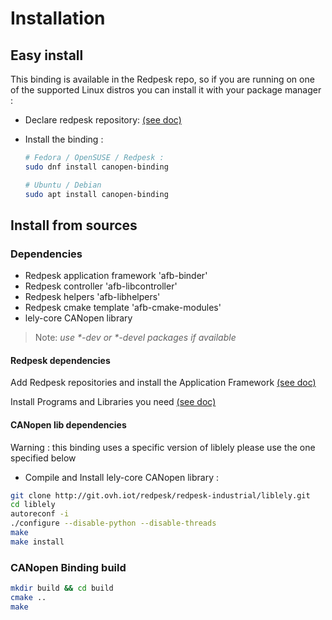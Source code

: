 # Installation

## Easy install

This binding is available in the Redpesk repo, so if you are running on one of the supported Linux distros you can install it with your package manager :

* Declare redpesk repository: [(see doc)](../../developer-guides/host-configuration/docs/1-Setup-your-build-host.html)

* Install the binding :

    ``` bash
    # Fedora / OpenSUSE / Redpesk :
    sudo dnf install canopen-binding

    # Ubuntu / Debian
    sudo apt install canopen-binding
    ```

## Install from sources

### Dependencies

* Redpesk application framework 'afb-binder'
* Redpesk controller 'afb-libcontroller'
* Redpesk helpers 'afb-libhelpers'
* Redpesk cmake template 'afb-cmake-modules'
* lely-core CANopen library

> Note: _use *-dev or *-devel packages if available_

#### Redpesk dependencies

Add Redpesk repositories and install the Application Framework [(see doc)](../../developer-guides/host-configuration/docs/1-Setup-your-build-host.html)

Install Programs and Libraries you need [(see doc)](../../developer-guides/host-configuration/docs/2-getting-source-files.html)

#### CANopen lib dependencies

Warning : this binding uses a specific version of liblely please use the one specified below

* Compile and Install lely-core CANopen library :

``` bash
git clone http://git.ovh.iot/redpesk/redpesk-industrial/liblely.git
cd liblely
autoreconf -i
./configure --disable-python --disable-threads
make
make install
```

### CANopen Binding build

```bash
mkdir build && cd build
cmake ..
make
```
